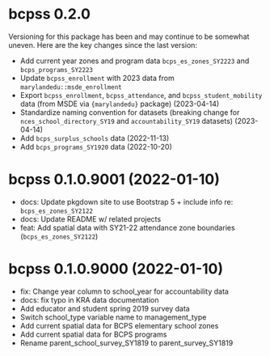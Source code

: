 # bcpss 0.2.0

Versioning for this package has been and may continue to be somewhat uneven. Here are the key changes since the last version:

- Add current year zones and program data `bcps_es_zones_SY2223` and `bcps_programs_SY2223`
- Update `bcpss_enrollment` with 2023 data from `marylandedu::msde_enrollment`
- Export `bcpss_enrollment`, `bcpss_attendance`, and `bcpss_student_mobility` data (from MSDE via `{marylandedu}` package) (2023-04-14)
- Standardize naming convention for datasets (breaking change for `nces_school_directory_SY19` and `accountability_SY19` datasets) (2023-04-14)
- Add `bcps_surplus_schools` data (2022-11-13)
- Add `bcps_programs_SY1920` data (2022-10-20)

# bcpss 0.1.0.9001 (2022-01-10)

- docs: Update pkgdown site to use Bootstrap 5 + include info re: `bcps_es_zones_SY2122`
- docs: Update README w/ related projects
- feat: Add spatial data with SY21-22 attendance zone boundaries (`bcps_es_zones_SY2122`)

# bcpss 0.1.0.9000 (2022-01-10)

- fix: Change year column to school_year for accountability data
- docs: fix typo in KRA data documentation
- Add educator and student spring 2019 survey data
- Switch school_type variable name to management_type
- Add current spatial data for BCPS elementary school zones
- Add current spatial data for BCPS programs
- Rename parent_school_survey_SY1819 to parent_survey_SY1819


